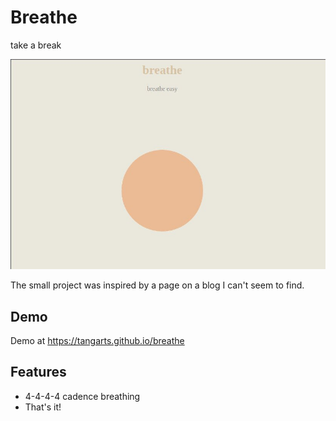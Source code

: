 # Breathe

take a break

![](images/demo.jpg)

The small project was inspired by a page on a blog I can't seem to find. 

## Demo

Demo at https://tangarts.github.io/breathe

## Features

- 4-4-4-4 cadence breathing
- That's it!


